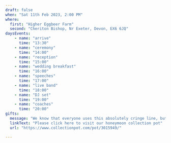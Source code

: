 ```yaml
---
draft: false
when: "Sat 11th Feb 2023, 2:00 PM"
where:
  first: "Higher Eggbeer Farm"
  second: "Cheriton Bishop, Nr Exeter, Devon, EX6 6JQ"
daysEvents:
    - name: "arrive"
      time: "13:30"
    - name: "ceremony"
      time: "14:00"
    - name: "reception"
      time: "15:00"
    - name: "wedding breakfast"
      time: "16:00"
    - name: "speeches"
      time: "17:00"
    - name: "live band"
      time: "18:00"
    - name: "DJ set"
      time: "19:00"
    - name: "coaches"
      time: "20:00"
gifts:
  message: "We know that everyone uses this absolutely cringe line, but it is absolutely true that your presence is present enough at our wedding! But if you would like to give us something we haven't got a gift list and there is also the option of contributing towards the collection pot for our honeymoon"
  linkText: "Please click here to visit our honeymoon collection pot"
  url: "https://www.collectionpot.com/pot/3015949/"

---
```

